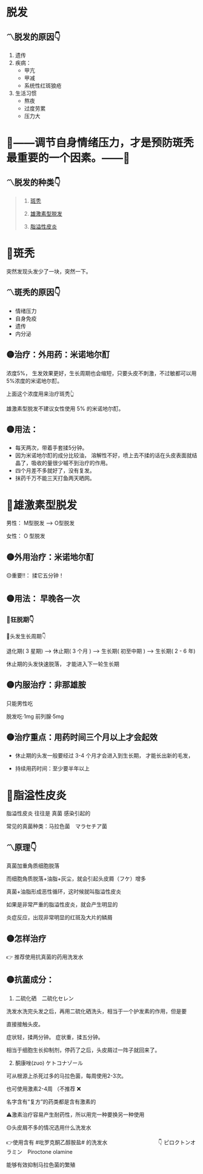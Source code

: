 脱发
====

## 〽️脱发的原因👇

1. 遗传
2. 疾病：
    - 甲亢
    - 甲减
    - 系统性红斑狼疮
3. 生活习惯
    - 熬夜
    - 过度劳累
    - 压力大
   
📌——调节自身情绪压力，才是预防斑秃最重要的一个因素。——📌
====

## 〽️脱发的种类👇

>  1. [斑秃](https://github.com/PearlCoastal/-/new/master#%E6%96%91%E7%A7%83)
>  
>  2. [雄激素型脱发](https://github.com/PearlCoastal/-/new/master#%E9%9B%84%E6%BF%80%E7%B4%A0%E6%80%A7%E8%84%B1%E5%8F%91)
>  
>  3. [脂溢性皮炎](https://github.com/PearlCoastal/-/new/master#%E8%84%82%E6%BA%A2%E6%80%A7%E7%9A%AE%E7%82%8E)

🔴斑秃
====

突然发现头发少了一块，突然一下。

## 〽️斑秃的原因👇

  - 情绪压力
  - 自身免疫
  - 遗传
  - 内分泌


## 🟡治疗：外用药：米诺地尔酊

浓度5%， 生发效果更好，生长周期也会缩短，只要头皮不刺激，不过敏都可以用5%浓度的米诺地尔酊。

上面这个浓度用来治疗斑秃👆

雄激素型脱发不建议女性使用 5% 的米诺地尔酊。

## 🟡用法：

  - 每天两次，带着手套揉5分钟。
  - 因为米诺地尔酊的成分比较油， 溶解性不好，喷上去不揉的话在头皮表面就结晶了，吸收的量很少嘁不到治疗的作用。
  - 四个月差不多就好了，没有复发。
  - 抹药千万不能三天打鱼两天晒网。

🔴雄激素型脱发
====

男性： M型脱发 —>  O型脱发

女性： O 型脱发

## 🟡外用治疗：米诺地尔酊

🟡重要‼️： 揉它五分钟！

## 🟡用法： 早晚各一次

### 🔆狂脱期👇

🔆头发生长周期👇

退化期( 3 星期) —> 休止期( 3 个月 ) —> 生长期( 初至中期 ) —> 生长期( 2 - 6 年)

休止期的头发快速脱落， 才能进入下一轮生长期

## 🟡内服治疗：非那雄胺

只能男性吃

脱发吃·1mg 前列腺·5mg

## 🟡治疗重点：用药时间三个月以上才会起效

- 休止期的头发一般要经过 3-4 个月才会进入到生长期， 才能长出新的毛发， 

- 持续用药时间：至少要半年以上


🔴脂溢性皮炎
====

脂溢性皮炎 往往是 真菌 感染引起的

常见的真菌种类：马拉色菌　マラセチア菌

## 〽️原理👇

真菌加重角质细胞脱落

而细胞角质脱落+油脂+灰尘，就会引起头皮屑（フケ）增多

真菌+油脂形成恶性循环，这时候就叫脂溢性皮炎

如果是非常严重的脂溢性皮炎，就会产生明显的

炎症反应，出现非常明显的红斑及大片的鳞屑

## 🟡怎样治疗

👉 推荐使用抗真菌的药用洗发水

## 🟡抗菌成分：

1. 二硫化硒　二硫化セレン

 洗发水洗完头发之后，再用二硫化硒洗头，相当于一个护发素的作用，但是要

直接接触头皮。

症状轻，揉两分钟。
症状重，揉五分钟。

相当于细胞生长抑制剂，停药了之后，头皮屑过一阵子就回来了。

2. 酮康唑(zuo) ケトコナゾール

可从根源上杀死过多的马拉色菌，每周使用2-3次。

也可使用激素2-4周 （不推荐 ❌

名字含有“复方”的药类都是含有激素的

⚠️激素治疗容易产生耐药性，所以用完一种要换另一种使用

🟡头皮屑不多的情况选用什么洗发水

👉使用含有 #吡罗克酮乙醇胺盐# 的洗发水
　　　　　　　　　           👇
ピロクトンオラミン　Piroctone olamine

能够有效抑制马拉色菌的繁殖

